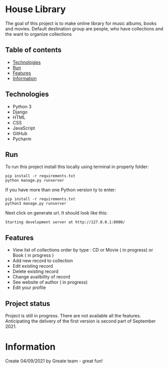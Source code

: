 # House Library 
The goal of this project is to make online library for music albums, books and movies.
Default destination group are people, who have collections and the want to organize collections

## Table of contents
* [Technologies](##Technologies)
* [Run](##Run)
* [Features](##Features)
* [Information](##Information)

## Technologies
* Python 3
* Django
* HTML
* CSS
* JavaScript
* GitHub
* Pycharm

## Run
To run this project install this locally using terminal in properly folder:
```
pip install -r requirements.txt 
python manage.py runserver
```
If you have more than one Python version ty to enter:
```
pip install -r requirements.txt
python3 manage.py runserver
```
Next click on generate url. It should look like this:
```
Starting development server at http://127.0.0.1:8000/
```

## Features
* View list of collections order by type : CD or Movie ( in progress) or Book ( in progress )
* Add new record to collection
* Edit existing record
* Delete existing record 
* Change availbility of record
* See website of author ( in progress)
* Edit your profile

## Project status
Project is still in progress. There are not available all the features. Anticipating the delivery of the first version is second part of September 2021.


# Information
Create 04/09/2021 by Greate team - great fun!
